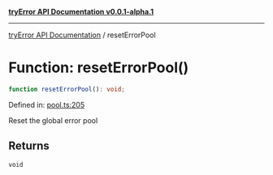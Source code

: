 [**tryError API Documentation v0.0.1-alpha.1**](../index.md)

***

[tryError API Documentation](../index.md) / resetErrorPool

# Function: resetErrorPool()

```ts
function resetErrorPool(): void;
```

Defined in: [pool.ts:205](https://github.com/oconnorjohnson/tryError/blob/e3ae0308069a4fba073f4543d527ad76373db795/src/pool.ts#L205)

Reset the global error pool

## Returns

`void`
